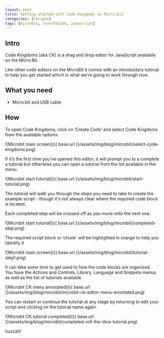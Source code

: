```yaml
---
layout: post
title: Getting started with Code Kingdoms on Micro:bit
categories: [recipes]
tags: [microbit, learnToCode, javascript]
---
```


## Intro

Code Kingdoms (aka CK) is a drag and drop editor for JavaScript available on the Micro:Bit.

Like other code editors on the MicroBit it comes with an introductory tutorial to help you get started which is what we're going to work through now.

## What you need

- Micro:bit and USB cable

## How
To open Code Kingdoms, click on ‘Create Code’ and select Code Kingdoms from the available options.


![Microbit main screen]({{ base.url }}/assets/img/blog/microbit/select-code-kingdoms.png)


If it’s the first time you’ve opened this editor, it will prompt you to a complete a tutorial but otherwise you can open a tutorial from the list available in the menu.


![Microbit start tutorial]({{ base.url }}/assets/img/blog/microbit/start-tutorial.png)

The tutorial will walk you through the steps you need to take to create the example script - though it's not always clear where the required code block is located.

Each completed step will be crossed off as you move onto the next one.

![Microbit start tutorial]({{ base.url }}/assets/img/blog/microbit/completed-step.png)

The required script block or ‘chunk’ will be highlighted in orange to help you identify it


![Microbit main screen]({{ base.url }}/assets/img/blog/microbit/tutorial-step1.png)


It can take some time to get used to how the code blocks are organised. You have the Actions and Controls, Library,  Language and Snippets menus as well as the list of tutorials available

![Microbit CK menu annotated]({{ base.url }}/assets/img/blog/microbit/microbit-ck-editor-menu-annotated.png)

You can restart or continue the tutorial at any stage by returning to edit your script and clicking on the tutorial name again.


![Microbit CK tutorial completed]({{ base.url }}/assets/img/blog/microbit/completed-roll-the-dice-tutorial.png)

huzzah!
